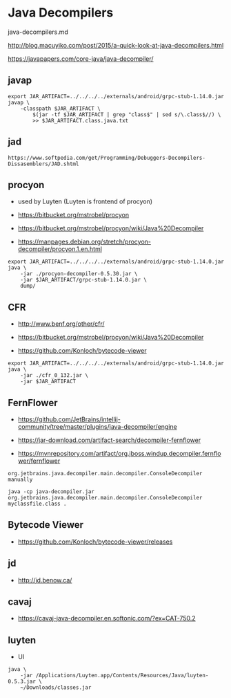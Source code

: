 # Java Decompilers

java-decompilers.md

http://blog.macuyiko.com/post/2015/a-quick-look-at-java-decompilers.html

https://javapapers.com/core-java/java-decompiler/

##   javap

```
export JAR_ARTIFACT=../../../../externals/android/grpc-stub-1.14.0.jar
javap \
    -classpath $JAR_ARTIFACT \
        $(jar -tf $JAR_ARTIFACT | grep "class$" | sed s/\.class$//) \
        >> $JAR_ARTIFACT.class.java.txt
```


##   jad

    https://www.softpedia.com/get/Programming/Debuggers-Decompilers-Dissasemblers/JAD.shtml

##   procyon

*    used by Luyten (Luyten is frontend of procyon)

*    https://bitbucket.org/mstrobel/procyon

*    https://bitbucket.org/mstrobel/procyon/wiki/Java%20Decompiler

*    https://manpages.debian.org/stretch/procyon-decompiler/procyon.1.en.html

```
export JAR_ARTIFACT=../../../../externals/android/grpc-stub-1.14.0.jar
java \
    -jar ./procyon-decompiler-0.5.30.jar \
    -jar $JAR_ARTIFACT/grpc-stub-1.14.0.jar \
    dump/
```
##   CFR 

*    http://www.benf.org/other/cfr/

*   https://bitbucket.org/mstrobel/procyon/wiki/Java%20Decompiler

*   https://github.com/Konloch/bytecode-viewer

```
export JAR_ARTIFACT=../../../../externals/android/grpc-stub-1.14.0.jar
java \
    -jar ./cfr_0_132.jar \
    -jar $JAR_ARTIFACT
```

## FernFlower

*   https://github.com/JetBrains/intellij-community/tree/master/plugins/java-decompiler/engine

*   https://jar-download.com/artifact-search/decompiler-fernflower

*   https://mvnrepository.com/artifact/org.jboss.windup.decompiler.fernflower/fernflower

```
org.jetbrains.java.decompiler.main.decompiler.ConsoleDecompiler manually

java -cp java-decompiler.jar org.jetbrains.java.decompiler.main.decompiler.ConsoleDecompiler myclassfile.class .
```


## Bytecode Viewer 

*   https://github.com/Konloch/bytecode-viewer/releases

##  jd

*   http://jd.benow.ca/

##  cavaj 

*   https://cavaj-java-decompiler.en.softonic.com/?ex=CAT-750.2

##   luyten

*   UI

```
java \
    -jar /Applications/Luyten.app/Contents/Resources/Java/luyten-0.5.3.jar \
    ~/Downloads/classes.jar    
```

```
```
